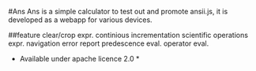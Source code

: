 #Ans
Ans is a simple calculator to test out and promote ansii.js, it is developed as a webapp for various devices.

##feature
clear/crop expr.
continious incrementation
scientific operations
expr. navigation
error report
predescence eval.
operator eval.

* Available under apache licence 2.0 *